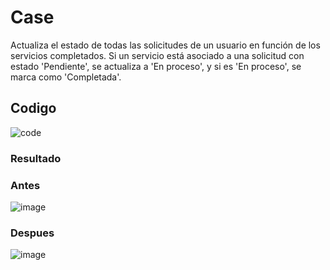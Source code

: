 <h1>Case</h1> 

<p>Actualiza el estado de todas las solicitudes de un usuario en función de los servicios completados. Si un servicio está asociado a una solicitud con estado 'Pendiente', se actualiza a 'En proceso', y si es 'En proceso', se marca como 'Completada'.</p> 

<h2>Codigo</h2>

![code](https://github.com/user-attachments/assets/77479570-e9a0-4874-a8c1-a6a85db8000f)

<h3>Resultado</h3>

<h3>Antes</h3>

![image](https://github.com/user-attachments/assets/8933b417-608b-4ec6-8eef-b0d85c09ee3e)

<h3>Despues</h3>

![image](https://github.com/user-attachments/assets/9d55d329-4757-4045-8c95-2f770c400b91)
